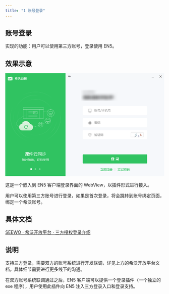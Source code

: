 ```yaml
---
title: "1 账号登录"
---
```


## 账号登录

实现的功能：用户可以使用第三方账号，登录使用 EN5。

## 效果示意

![三方登录示意](./img/2021-09-28-19-01-10.png)

这是一个嵌入到 EN5 客户端登录界面的 WebView，以插件形式进行接入。

用户可以使用第三方账号进行登录，如果是首次登录，将会跳转到账号绑定页面，绑定一个希沃账号。

## 具体文档

[SEEWO · 希沃开放平台 · 三方授权登录介绍](http://open.seewo.com/#/service/1112/doc/1695 )

## 说明

支持三方登录，需要双方的账号系统进行开发联调，详见上方的希沃开放平台文档。具体细节需要进行更多线下的沟通。

在双方账号系统联调通过之后，EN5 客户端可以提供一个登录插件（一个独立的 exe 程序），用户使用此插件向 EN5 注入三方登录入口和登录支持。
